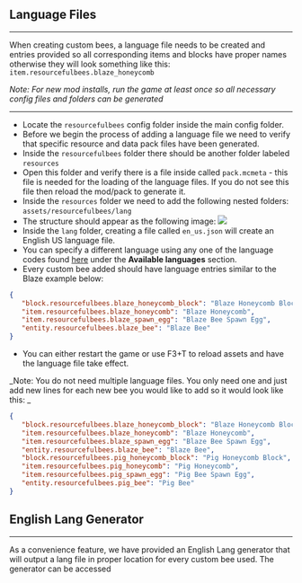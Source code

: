 ## **Language Files**
***

When creating custom bees, a language file needs to be created and entries provided so all corresponding items and blocks  have proper names otherwise they will look something like this:<br>
`item.resourcefulbees.blaze_honeycomb`<br>

_Note: For new mod installs, run the game at least once so all necessary config files and folders can be generated_
***
* Locate the `resourcefulbees` config folder inside the main config folder. 
* Before we begin the process of adding a language file we need to verify that specific resource and data pack files have been generated.
* Inside the `resourcefulbees` folder there should be another  folder labeled `resources`
* Open this folder and verify there is a file inside called `pack.mcmeta` - this file is needed for the loading of the language files. If you do not see this file then reload the mod/pack to generate it.
* Inside the `resources` folder we need to add the following nested folders: `assets/resourcefulbees/lang`
* The structure should appear as the following image: 
  ![](https://i.imgur.com/Sq9sp1e.png)
* Inside the `lang` folder, creating a file called `en_us.json` will create an English US language file.
* You can specify a different language using any one of the language codes found [here](https://minecraft.gamepedia.com/Language) under the **Available languages** section.
* Every custom bee added should have language entries similar to the Blaze example below:
```json
{
   "block.resourcefulbees.blaze_honeycomb_block": "Blaze Honeycomb Block",
   "item.resourcefulbees.blaze_honeycomb": "Blaze Honeycomb",
   "item.resourcefulbees.blaze_spawn_egg": "Blaze Bee Spawn Egg",
   "entity.resourcefulbees.blaze_bee": "Blaze Bee"
}
```
* You can either restart the game or use F3+T to reload assets and have the language file take effect.

_Note: You do not need multiple language files. You only need one and just add new lines for each new bee you would like to add so it would look like this: _
```json
{
   "block.resourcefulbees.blaze_honeycomb_block": "Blaze Honeycomb Block",
   "item.resourcefulbees.blaze_honeycomb": "Blaze Honeycomb",
   "item.resourcefulbees.blaze_spawn_egg": "Blaze Bee Spawn Egg",
   "entity.resourcefulbees.blaze_bee": "Blaze Bee",
   "block.resourcefulbees.pig_honeycomb_block": "Pig Honeycomb Block",
   "item.resourcefulbees.pig_honeycomb": "Pig Honeycomb",
   "item.resourcefulbees.pig_spawn_egg": "Pig Bee Spawn Egg",
   "entity.resourcefulbees.pig_bee": "Pig Bee"
}
```

## **English Lang Generator**
***

As a convenience feature, we have provided an English Lang generator that will output a lang file in proper location for every custom bee used. The generator can be accessed 
<!--stackedit_data:
eyJoaXN0b3J5IjpbMTk1Mjg4MTgxNSwxMTYxMjM0MjIxLDEyOT
cwMDQ5MjVdfQ==
-->
